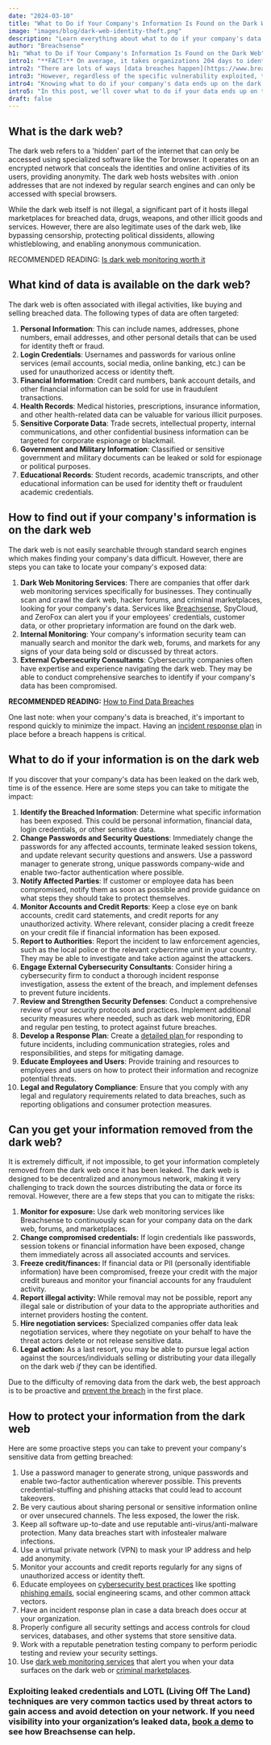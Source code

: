 ```yaml
---
date: "2024-03-10"
title: "What to Do if Your Company's Information Is Found on the Dark Web"
image: "images/blog/dark-web-identity-theft.png"
description: "Learn everything about what to do if your company's data is found on the dark web. Discover what to do when your company's information is found on the dark web." 
author: "Breachsense"
h1: "What to Do if Your Company's Information Is Found on the Dark Web"
intro1: "**FACT:** On average, it takes organizations 204 days to identify a breach ([IBM](https://www.ibm.com/reports/data-breach))."
intro2: "There are lots of ways [data breaches happen](https://www.breachsense.com/blog/data-breach-causes/), like leaked credentials, phishing scams, and malware infections."
intro3: "However, regardless of the specific vulnerability exploited, that fact remains that millions of records and sensitive data are leaked every day."
intro4: "Knowing what to do if your company's data ends up on the dark web is the first step to mitigating the impact of the breach."
intro5: "In this post, we'll cover what to do if your data ends up on the dark web, your removal options, and how to prevent a breach in the first place."
draft: false
---
```

## What is the dark web?

The dark web refers to a \'hidden\' part of the internet that can only be accessed using specialized software like the Tor browser. It operates on an encrypted network that conceals the identities and online activities of its users, providing anonymity. The dark web hosts websites with .onion addresses that are not indexed by regular search engines and can only be accessed with special browsers.

While the dark web itself is not illegal, a significant part of it hosts illegal marketplaces for breached data, drugs, weapons, and other illicit goods and services. However, there are also legitimate uses of the dark web, like bypassing censorship, protecting political dissidents, allowing whistleblowing, and enabling anonymous communication.

RECOMMENDED READING: [Is dark web monitoring worth it](https://www.breachsense.com/blog/dark-web-monitoring-worth-it/)

## What kind of data is available on the dark web?

The dark web is often associated with illegal activities, like buying and selling breached data. The following types of data are often targeted:

1. **Personal Information**: This can include names, addresses, phone numbers, email addresses, and other personal details that can be used for identity theft or fraud.
2. **Login Credentials**: Usernames and passwords for various online services (email accounts, social media, online banking, etc.) can be used for unauthorized access or identity theft.
3. **Financial Information**: Credit card numbers, bank account details, and other financial information can be sold for use in fraudulent transactions.
4. **Health Records**: Medical histories, prescriptions, insurance information, and other health-related data can be valuable for various illicit purposes.
5. **Sensitive Corporate Data**: Trade secrets, intellectual property, internal communications, and other confidential business information can be targeted for corporate espionage or blackmail.
6. **Government and Military Information**: Classified or sensitive government and military documents can be leaked or sold for espionage or political purposes.
7. **Educational Records**: Student records, academic transcripts, and other educational information can be used for identity theft or fraudulent academic credentials.

## How to find out if your company's information is on the dark web

The dark web is not easily searchable through standard search engines which makes finding your company's data difficult. However, there are steps you can take to locate your company's exposed data:

1. **Dark Web Monitoring Services**: There are companies that offer dark web monitoring services specifically for businesses. They continually scan and crawl the dark web, hacker forums, and criminal marketplaces, looking for your company's data. Services like [Breachsense](https://www.breachsense.com/), SpyCloud, and ZeroFox can alert you if your employees' credentials, customer data, or other proprietary information are found on the dark web.
2. **Internal Monitoring**: Your company's information security team can manually search and monitor the dark web, forums, and markets for any signs of your data being sold or discussed by threat actors.
3. **External Cybersecurity Consultants**: Cybersecurity companies often have expertise and experience navigating the dark web. They may be able to conduct comprehensive searches to identify if your company's data has been compromised.

**RECOMMENDED READING:** [How to Find Data Breaches](https://www.breachsense.com/blog/how-to-find-data-breaches/)

One last note: when your company's data is breached, it's important to respond quickly to minimize the impact. Having an [incident response plan](https://www.breachsense.com/blog/data-breach-response-checklist/) in place before a breach happens is critical.

## What to do if your information is on the dark web

If you discover that your company's data has been leaked on the dark web, time is of the essence. Here are some steps you can take to mitigate the impact:

1. **Identify the Breached Information**: Determine what specific information has been exposed. This could be personal information, financial data, login credentials, or other sensitive data.
2. **Change Passwords and Security Questions**: Immediately change the passwords for any affected accounts, terminate leaked session tokens, and update relevant security questions and answers. Use a password manager to generate strong, unique passwords company-wide and enable two-factor authentication where possible.
3. **Notify Affected Parties**: If customer or employee data has been compromised, notify them as soon as possible and provide guidance on what steps they should take to protect themselves.
4. **Monitor Accounts and Credit Reports**: Keep a close eye on bank accounts, credit card statements, and credit reports for any unauthorized activity. Where relevant, consider placing a credit freeze on your credit file if financial information has been exposed.
5. **Report to Authorities**: Report the incident to law enforcement agencies, such as the local police or the relevant cybercrime unit in your country. They may be able to investigate and take action against the attackers.
6. **Engage External Cybersecurity Consultants**: Consider hiring a cybersecurity firm to conduct a thorough incident response investigation, assess the extent of the breach, and implement defenses to prevent future incidents.
7. **Review and Strengthen Security Defenses**: Conduct a comprehensive review of your security protocols and practices. Implement additional security measures where needed, such as dark web monitoring, EDR and regular pen testing, to protect against future breaches.
8. **Develop a Response Plan**: Create a [detailed plan ](https://www.breachsense.com/blog/data-breach-response/)for responding to future incidents, including communication strategies, roles and responsibilities, and steps for mitigating damage.
9. **Educate Employees and Users**: Provide training and resources to employees and users on how to protect their information and recognize potential threats.
10. **Legal and Regulatory Compliance**: Ensure that you comply with any legal and regulatory requirements related to data breaches, such as reporting obligations and consumer protection measures.

## Can you get your information removed from the dark web?

It is extremely difficult, if not impossible, to get your information completely removed from the dark web once it has been leaked. The dark web is designed to be decentralized and anonymous network, making it very challenging to track down the sources distributing the data or force its removal. However, there are a few steps that you can to mitigate the risks:

1. **Monitor for exposure:** Use dark web monitoring services like Breachsense to continuously scan for your company data on the dark web, forums, and marketplaces.
2. **Change compromised credentials:** If login credentials like passwords, session tokens or financial information have been exposed, change them immediately across all associated accounts and services.
3. **Freeze credit/finances:** If financial data or PII (personally identifiable information) have been compromised, freeze your credit with the major credit bureaus and monitor your financial accounts for any fraudulent activity.
4. **Report illegal activity:** While removal may not be possible, report any illegal sale or distribution of your data to the appropriate authorities and internet providers hosting the content.
5. **Hire negotiation services:** Specialized companies offer data leak negotiation services, where they negotiate on your behalf to have the threat actors delete or not release sensitive data.
6. **Legal action:** As a last resort, you may be able to pursue legal action against the sources/individuals selling or distributing your data illegally on the dark web *if* they can be identified.

Due to the difficulty of removing data from the dark web, the best approach is to be proactive and [prevent the breach](https://www.breachsense.com/blog/data-breach-prevention/) in the first place.

## How to protect your information from the dark web

Here are some proactive steps you can take to prevent your company's sensitive data from getting breached:

1. Use a password manager to generate strong, unique passwords and enable two-factor authentication wherever possible. This prevents credential-stuffing and phishing attacks that could lead to account takeovers.
2. Be very cautious about sharing personal or sensitive information online or over unsecured channels. The less exposed, the lower the risk.
3. Keep all software up-to-date and use reputable anti-virus/anti-malware protection. Many data breaches start with infostealer malware infections.
4. Use a virtual private network (VPN) to mask your IP address and help add anonymity.
5. Monitor your accounts and credit reports regularly for any signs of unauthorized access or identity theft.
6. Educate employees on [cybersecurity best practices](https://www.breachsense.com/blog/data-security-best-practices/) like spotting [phishing emails](https://www.breachsense.com/blog/emai-threat-types/), social engineering scams, and other common attack vectors.
7. Have an incident response plan in case a data breach does occur at your organization.
8. Properly configure all security settings and access controls for cloud services, databases, and other systems that store sensitive data.
9. Work with a reputable penetration testing company to perform periodic testing and review your security settings.
10. Use [dark web monitoring services](https://www.breachsense.com/dark-web-monitoring/) that alert you when your data surfaces on the dark web or [criminal marketplaces](https://www.breachsense.com/darknet-markets/).

### Exploiting leaked credentials and LOTL (Living Off The Land) techniques are very common tactics used by threat actors to gain access and avoid detection on your network. If you need visibility into your organization’s leaked data, [book a demo](https://www.breachsense.com/book-demo/) to see how Breachsense can help.
